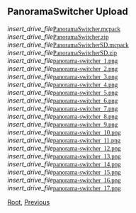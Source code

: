 ## PanoramaSwitcher Upload
<div class="filedownload"><i class="material-icons">insert_drive_file</i><a href="./PanoramaSwitcher.mcpack" style="font-family: Mojangles">PanoramaSwitcher.mcpack</a></div>
<div class="filedownload"><i class="material-icons">insert_drive_file</i><a href="./PanoramaSwitcher.zip" style="font-family: Mojangles">PanoramaSwitcher.zip</a></div>
<div class="filedownload"><i class="material-icons">insert_drive_file</i><a href="./PanoramaSwitcherSD.mcpack" style="font-family: Mojangles">PanoramaSwitcherSD.mcpack</a></div>
<div class="filedownload"><i class="material-icons">insert_drive_file</i><a href="./PanoramaSwitcherSD.zip" style="font-family: Mojangles">PanoramaSwitcherSD.zip</a></div>
<div class="filedownload"><i class="material-icons">insert_drive_file</i><a href="./panorama-switcher_1.png" style="font-family: Mojangles">panorama-switcher_1.png</a></div>
<div class="filedownload"><i class="material-icons">insert_drive_file</i><a href="./panorama-switcher_2.png" style="font-family: Mojangles">panorama-switcher_2.png</a></div>
<div class="filedownload"><i class="material-icons">insert_drive_file</i><a href="./panorama-switcher_3.png" style="font-family: Mojangles">panorama-switcher_3.png</a></div>
<div class="filedownload"><i class="material-icons">insert_drive_file</i><a href="./panorama-switcher_4.png" style="font-family: Mojangles">panorama-switcher_4.png</a></div>
<div class="filedownload"><i class="material-icons">insert_drive_file</i><a href="./panorama-switcher_5.png" style="font-family: Mojangles">panorama-switcher_5.png</a></div>
<div class="filedownload"><i class="material-icons">insert_drive_file</i><a href="./panorama-switcher_6.png" style="font-family: Mojangles">panorama-switcher_6.png</a></div>
<div class="filedownload"><i class="material-icons">insert_drive_file</i><a href="./panorama-switcher_7.png" style="font-family: Mojangles">panorama-switcher_7.png</a></div>
<div class="filedownload"><i class="material-icons">insert_drive_file</i><a href="./panorama-switcher_8.png" style="font-family: Mojangles">panorama-switcher_8.png</a></div>
<div class="filedownload"><i class="material-icons">insert_drive_file</i><a href="./panorama-switcher_9.png" style="font-family: Mojangles">panorama-switcher_9.png</a></div>
<div class="filedownload"><i class="material-icons">insert_drive_file</i><a href="./panorama-switcher_10.png" style="font-family: Mojangles">panorama-switcher_10.png</a></div>
<div class="filedownload"><i class="material-icons">insert_drive_file</i><a href="./panorama-switcher_11.png" style="font-family: Mojangles">panorama-switcher_11.png</a></div>
<div class="filedownload"><i class="material-icons">insert_drive_file</i><a href="./panorama-switcher_12.png" style="font-family: Mojangles">panorama-switcher_12.png</a></div>
<div class="filedownload"><i class="material-icons">insert_drive_file</i><a href="./panorama-switcher_13.png" style="font-family: Mojangles">panorama-switcher_13.png</a></div>
<div class="filedownload"><i class="material-icons">insert_drive_file</i><a href="./panorama-switcher_14.png" style="font-family: Mojangles">panorama-switcher_14.png</a></div>
<div class="filedownload"><i class="material-icons">insert_drive_file</i><a href="./panorama-switcher_15.png" style="font-family: Mojangles">panorama-switcher_15.png</a></div>
<div class="filedownload"><i class="material-icons">insert_drive_file</i><a href="./panorama-switcher_16.png" style="font-family: Mojangles">panorama-switcher_16.png</a></div>
<div class="filedownload"><i class="material-icons">insert_drive_file</i><a href="./panorama-switcher_17.png" style="font-family: Mojangles">panorama-switcher_17.png</a></div>

[Root](/), [Previous](../)
<head><style>blockquote>h5 { line-height:0!important } </style></head>


